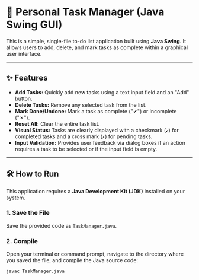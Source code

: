 # 🧠 Personal Task Manager (Java Swing GUI)

This is a simple, single-file to-do list application built using **Java Swing**. It allows users to add, delete, and mark tasks as complete within a graphical user interface.

---

## ✨ Features

* **Add Tasks:** Quickly add new tasks using a text input field and an "Add" button.
* **Delete Tasks:** Remove any selected task from the list.
* **Mark Done/Undone:** Mark a task as complete ("✔") or incomplete ("✗").
* **Reset All:** Clear the entire task list.
* **Visual Status:** Tasks are clearly displayed with a checkmark (`✔`) for completed tasks and a cross mark (`✗`) for pending tasks.
* **Input Validation:** Provides user feedback via dialog boxes if an action requires a task to be selected or if the input field is empty.

---

## 🛠️ How to Run

This application requires a **Java Development Kit (JDK)** installed on your system.

### 1. Save the File

Save the provided code as `TaskManager.java`.

### 2. Compile

Open your terminal or command prompt, navigate to the directory where you saved the file, and compile the Java source code:

```bash
javac TaskManager.java
